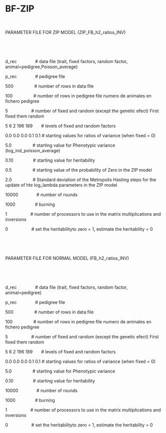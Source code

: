 # BF-ZIP
</head>

<body lang=ES style='tab-interval:35.4pt;word-wrap:break-word'>

<div class=WordSection1>

<p class=MsoNormal><span lang=ES-TRAD><o:p>&nbsp;</o:p></span></p>

<p class=MsoNormal><span lang=EN-US style='mso-ansi-language:EN-US'>PARAMETER
FILE FOR ZIP MODEL (ZIP_FB_h2_ratios_INV)<o:p></o:p></span></p>

<p class=MsoNormal style='margin-bottom:0cm'><span lang=EN-US style='mso-ansi-language:
EN-US'><o:p>&nbsp;</o:p></span></p>

<p class=MsoNormal style='margin-bottom:0cm'><span lang=EN-US style='mso-ansi-language:
EN-US'><o:p>&nbsp;</o:p></span></p>

<p class=MsoNormal style='margin-bottom:0cm'><span class=SpellE><span
lang=EN-US style='mso-ansi-language:EN-US'>d_rec</span></span><span lang=EN-US
style='mso-ansi-language:EN-US'><span style='mso-spacerun:yes'>              
</span># data file (trait, fixed factors, random factor, animal=<span
class=SpellE><span class=GramE>pedigree,Poisson</span>_average</span>)<o:p></o:p></span></p>

<p class=MsoNormal style='margin-bottom:0cm'><span class=SpellE><span
lang=EN-US style='mso-ansi-language:EN-US'>p_rec</span></span><span lang=EN-US
style='mso-ansi-language:EN-US'><span style='mso-spacerun:yes'>              
</span># pedigree file<o:p></o:p></span></p>

<p class=MsoNormal style='margin-bottom:0cm'><span lang=EN-US style='mso-ansi-language:
EN-US'>500<span style='mso-spacerun:yes'>                 </span># number of
rows in data file<o:p></o:p></span></p>

<p class=MsoNormal style='margin-bottom:0cm'><span lang=EN-US style='mso-ansi-language:
EN-US'>100<span style='mso-spacerun:yes'>                 </span># number of
rows in pedigree file <span class=SpellE>numero</span> de <span class=SpellE>animales</span>
<span class=SpellE>en</span> <span class=SpellE>fichero</span> pedigree<o:p></o:p></span></p>

<p class=MsoNormal style='margin-bottom:0cm'><span lang=EN-US style='mso-ansi-language:
EN-US'>5<span style='mso-spacerun:yes'>                   </span># number of
fixed and random (except the genetic <span class=SpellE>efect</span>) First
fixed them random<o:p></o:p></span></p>

<p class=MsoNormal style='margin-bottom:0cm'><span lang=EN-US style='mso-ansi-language:
EN-US'>5 6 2 196 189<span style='mso-spacerun:yes'>       </span># levels of
fixed and random factors<o:p></o:p></span></p>

<p class=MsoNormal style='margin-bottom:0cm'><span lang=EN-US style='mso-ansi-language:
EN-US'>0.0 0.0 0.0 0.1 0.1 # starting values for ratios of variance (when fixed
= 0)<o:p></o:p></span></p>

<p class=MsoNormal style='margin-bottom:0cm'><span lang=EN-US style='mso-ansi-language:
EN-US'>5.0<span style='mso-spacerun:yes'>                 </span># starting
value for Phenotypic variance (<span class=SpellE>log_ind_poisson_average</span>)<o:p></o:p></span></p>

<p class=MsoNormal style='margin-bottom:0cm'><span lang=EN-US style='mso-ansi-language:
EN-US'>0.10<span style='mso-spacerun:yes'>                </span># starting
value for heritability<o:p></o:p></span></p>

<p class=MsoNormal style='margin-bottom:0cm'><span lang=EN-US style='mso-ansi-language:
EN-US'>0.5<span style='mso-spacerun:yes'>                 </span># starting
value of the probability of Zero in the ZIP model <o:p></o:p></span></p>

<p class=MsoNormal style='margin-bottom:0cm'><span lang=EN-US style='mso-ansi-language:
EN-US'>2.0<span style='mso-spacerun:yes'>                 </span># Standard
deviation of the Metropolis Hasting steps for the update of <span class=SpellE>hte</span>
<span class=SpellE>log_lambda</span> parameters in the ZIP model <o:p></o:p></span></p>

<p class=MsoNormal style='margin-bottom:0cm'><span lang=EN-US style='mso-ansi-language:
EN-US'>10000<span style='mso-spacerun:yes'>               </span># number of
rounds<o:p></o:p></span></p>

<p class=MsoNormal style='margin-bottom:0cm'><span lang=EN-US style='mso-ansi-language:
EN-US'>1000<span style='mso-spacerun:yes'>                </span># burning<o:p></o:p></span></p>

<p class=MsoNormal style='margin-bottom:0cm'><span lang=EN-US style='mso-ansi-language:
EN-US'>1<span style='mso-spacerun:yes'>                   </span># number of
processors to use in the matrix multiplications and inversions<o:p></o:p></span></p>

<p class=MsoNormal style='margin-bottom:0cm'><span lang=EN-US style='mso-ansi-language:
EN-US'>0<span style='mso-spacerun:yes'>                   </span># set the <span
class=SpellE>heritabilityto</span> zero = 1, estimate the heritability = 0<o:p></o:p></span></p>

<p class=MsoNormal><span lang=EN-US style='mso-ansi-language:EN-US'><o:p>&nbsp;</o:p></span></p>

<p class=MsoNormal><span lang=EN-US style='mso-ansi-language:EN-US'><o:p>&nbsp;</o:p></span></p>

<p class=MsoNormal><span lang=EN-US style='mso-ansi-language:EN-US'>PARAMETER
FILE FOR NORMAL MODEL (FB_h2_ratios_INV)<o:p></o:p></span></p>

<p class=MsoNormal><span lang=EN-US style='mso-ansi-language:EN-US'><o:p>&nbsp;</o:p></span></p>

<p class=MsoNormal style='margin-bottom:0cm'><span lang=EN-US style='mso-ansi-language:
EN-US'><o:p>&nbsp;</o:p></span></p>

<p class=MsoNormal style='margin-bottom:0cm'><span class=SpellE><span
lang=EN-US style='mso-ansi-language:EN-US'>d_rec</span></span><span lang=EN-US
style='mso-ansi-language:EN-US'><span style='mso-spacerun:yes'>              
</span># data file (trait, fixed factors, random factor, animal=pedigree)<o:p></o:p></span></p>

<p class=MsoNormal style='margin-bottom:0cm'><span class=SpellE><span
lang=EN-US style='mso-ansi-language:EN-US'>p_rec</span></span><span lang=EN-US
style='mso-ansi-language:EN-US'><span style='mso-spacerun:yes'>              
</span># pedigree file<o:p></o:p></span></p>

<p class=MsoNormal style='margin-bottom:0cm'><span lang=EN-US style='mso-ansi-language:
EN-US'>500<span style='mso-spacerun:yes'>                 </span># number of
rows in data file<o:p></o:p></span></p>

<p class=MsoNormal style='margin-bottom:0cm'><span lang=EN-US style='mso-ansi-language:
EN-US'>100<span style='mso-spacerun:yes'>           </span><span
style='mso-spacerun:yes'>      </span># number of rows in pedigree file <span
class=SpellE>numero</span> de <span class=SpellE>animales</span> <span
class=SpellE>en</span> <span class=SpellE>fichero</span> pedigree<o:p></o:p></span></p>

<p class=MsoNormal style='margin-bottom:0cm'><span lang=EN-US style='mso-ansi-language:
EN-US'>5<span style='mso-spacerun:yes'>                   </span># number of
fixed and random (except the genetic <span class=SpellE>efect</span>) First
fixed them random<o:p></o:p></span></p>

<p class=MsoNormal style='margin-bottom:0cm'><span lang=EN-US style='mso-ansi-language:
EN-US'>5 6 2 196 189<span style='mso-spacerun:yes'>       </span># levels of
fixed and random factors<o:p></o:p></span></p>

<p class=MsoNormal style='margin-bottom:0cm'><span lang=EN-US style='mso-ansi-language:
EN-US'>0.0 0.0 0.0 0.1 0.1 # starting values for ratios of variance (when fixed
= 0)<o:p></o:p></span></p>

<p class=MsoNormal style='margin-bottom:0cm'><span lang=EN-US style='mso-ansi-language:
EN-US'>5.0<span style='mso-spacerun:yes'>                 </span># starting
value for Phenotypic variance <o:p></o:p></span></p>

<p class=MsoNormal style='margin-bottom:0cm'><span lang=EN-US style='mso-ansi-language:
EN-US'>0.10<span style='mso-spacerun:yes'>                </span># starting
value for heritability<o:p></o:p></span></p>

<p class=MsoNormal style='margin-bottom:0cm'><span lang=EN-US style='mso-ansi-language:
EN-US'>10000<span style='mso-spacerun:yes'>               </span># number of
rounds<o:p></o:p></span></p>

<p class=MsoNormal style='margin-bottom:0cm'><span lang=EN-US style='mso-ansi-language:
EN-US'>1000<span style='mso-spacerun:yes'>                </span># burning<o:p></o:p></span></p>

<p class=MsoNormal style='margin-bottom:0cm'><span lang=EN-US style='mso-ansi-language:
EN-US'>1<span style='mso-spacerun:yes'>                   </span># number of
processors to use in the matrix multiplications and inversions<o:p></o:p></span></p>

<p class=MsoNormal style='margin-bottom:0cm'><span lang=EN-US style='mso-ansi-language:
EN-US'>0<span style='mso-spacerun:yes'>                   </span># set the <span
class=SpellE>heritabilityto</span> zero = 1, estimate the heritability = 0<o:p></o:p></span></p>

<p class=MsoNormal><span lang=EN-US style='mso-ansi-language:EN-US'><o:p>&nbsp;</o:p></span></p>

<p class=MsoNormal><span lang=EN-US style='mso-ansi-language:EN-US'><o:p>&nbsp;</o:p></span></p>

<p class=MsoNormal><span lang=EN-US style='mso-ansi-language:EN-US'><o:p>&nbsp;</o:p></span></p>

<p class=MsoNormal><span lang=EN-US style='mso-ansi-language:EN-US'><o:p>&nbsp;</o:p></span></p>

</div>

</body>

</html>
